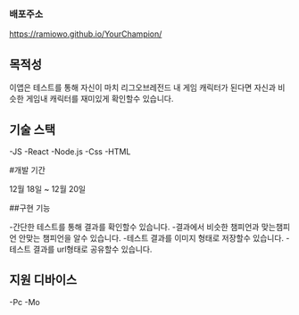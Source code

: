 ### 배포주소

https://ramiowo.github.io/YourChampion/

## 목적성

이앱은 테스트를 통해 자신이 마치 리그오브레전드 내 게임 캐릭터가 된다면 자신과 비슷한 게임내 캐릭터를 재미있게 확인할수 있습니다.

## 기술 스택

-JS
-React
-Node.js
-Css
-HTML

#개발 기간

12월 18일 ~ 12월 20일

##구현 기능

-간단한 테스트를 통해 결과를 확인할수 있습니다. -결과에서 비슷한 챔피언과 맞는챔피언 안맞는 챔피언을 알수 있습니다. -테스트 결과를 이미지 형태로 저장할수 있습니다. -테스트 결과를 url형태로 공유할수 있습니다.

## 지원 디바이스

-Pc
-Mo

